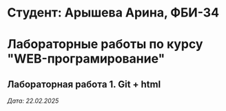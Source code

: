 # Студент: Арышева Арина, ФБИ-34

# Лабораторные работы по курсу "WEB-програмирование"

## Лабораторная работа 1. Git + html

*Дата: 22.02.2025*
